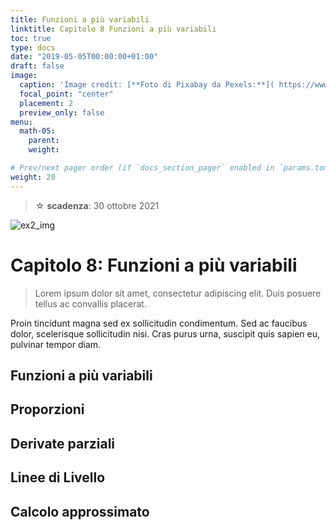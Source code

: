 ```yaml
---
title: Funzioni a più variabili
linktitle: Capitolo 8 Funzioni a più variabili
toc: true
type: docs
date: "2019-05-05T00:00:00+01:00"
draft: false
image:
  caption: 'Image credit: [**Foto di Pixabay da Pexels:**]( https://www.pexels.com/it-it/foto/vista-panoramica-della-risaia-247599/)'
  focal_point: "center"
  placement: 2
  preview_only: false
menu:
  math-05:
    parent: 
    weight: 

# Prev/next pager order (if `docs_section_pager` enabled in `params.toml`)
weight: 20
---
```


> ☆ **scadenza**: 30 ottobre 2021

![ex2_img](../ex2_img.png)

# Capitolo 8: Funzioni a più variabili

>Lorem ipsum dolor sit amet, consectetur adipiscing elit. Duis posuere tellus ac convallis placerat.

Proin tincidunt magna sed ex sollicitudin condimentum. Sed ac faucibus dolor, scelerisque sollicitudin nisi. Cras purus urna, suscipit quis sapien eu, pulvinar tempor diam.

## Funzioni a più variabili



## Proporzioni

## Derivate parziali

## Linee di Livello

## Calcolo  approssimato
